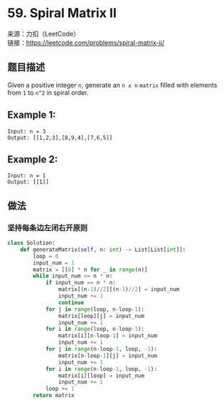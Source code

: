# 59. Spiral Matrix II
来源：力扣（LeetCode）<br>
链接：https://leetcode.com/problems/spiral-matrix-ii/

## 题目描述
Given a positive integer `n`, generate an `n x n` `matrix` filled with elements from `1` to `n^2` in spiral order.

## Example 1:

    Input: n = 3
    Output: [[1,2,3],[8,9,4],[7,6,5]]

## Example 2:

    Input: n = 1
    Output: [[1]]

## 做法
### 坚持每条边左闭右开原则
```python
class Solution:
    def generateMatrix(self, n: int) -> List[List[int]]:
        loop = 0
        input_num = 1
        matrix = [[0] * n for _ in range(n)]
        while input_num <= n * n:
            if input_num == n * n:
                matrix[(n-1)//2][(n-1)//2] = input_num
                input_num += 1
                continue
            for j in range(loop, n-loop-1):
                matrix[loop][j] = input_num
                input_num += 1
            for i in range(loop, n-loop-1):
                matrix[i][n-loop-1] = input_num
                input_num += 1
            for j in range(n-loop-1, loop, -1):
                matrix[n-loop-1][j] = input_num
                input_num += 1
            for i in range(n-loop-1, loop, -1):
                matrix[i][loop] = input_num
                input_num += 1
            loop += 1
        return matrix
```
